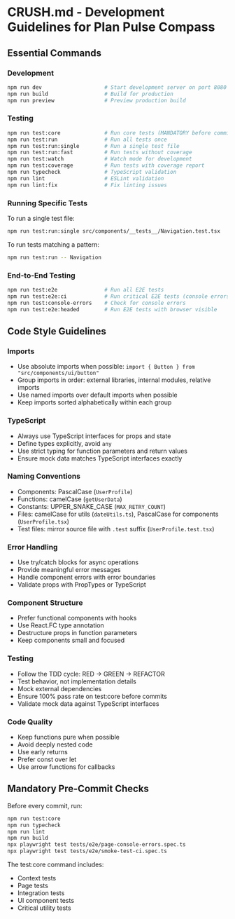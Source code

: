 # CRUSH.md - Development Guidelines for Plan Pulse Compass

## Essential Commands

### Development

```bash
npm run dev                    # Start development server on port 8080
npm run build                  # Build for production
npm run preview                # Preview production build
```

### Testing

```bash
npm run test:core              # Run core tests (MANDATORY before commit)
npm run test:run               # Run all tests once
npm run test:run:single        # Run a single test file
npm run test:run:fast          # Run tests without coverage
npm run test:watch             # Watch mode for development
npm run test:coverage          # Run tests with coverage report
npm run typecheck              # TypeScript validation
npm run lint                   # ESLint validation
npm run lint:fix               # Fix linting issues
```

### Running Specific Tests

To run a single test file:

```bash
npm run test:run:single src/components/__tests__/Navigation.test.tsx
```

To run tests matching a pattern:

```bash
npm run test:run -- Navigation
```

### End-to-End Testing

```bash
npm run test:e2e               # Run all E2E tests
npm run test:e2e:ci            # Run critical E2E tests (console errors, smoke test)
npm run test:console-errors    # Check for console errors
npm run test:e2e:headed        # Run E2E tests with browser visible
```

## Code Style Guidelines

### Imports

- Use absolute imports when possible: `import { Button } from "src/components/ui/button"`
- Group imports in order: external libraries, internal modules, relative imports
- Use named imports over default imports when possible
- Keep imports sorted alphabetically within each group

### TypeScript

- Always use TypeScript interfaces for props and state
- Define types explicitly, avoid `any`
- Use strict typing for function parameters and return values
- Ensure mock data matches TypeScript interfaces exactly

### Naming Conventions

- Components: PascalCase (`UserProfile`)
- Functions: camelCase (`getUserData`)
- Constants: UPPER_SNAKE_CASE (`MAX_RETRY_COUNT`)
- Files: camelCase for utils (`dateUtils.ts`), PascalCase for components (`UserProfile.tsx`)
- Test files: mirror source file with `.test` suffix (`UserProfile.test.tsx`)

### Error Handling

- Use try/catch blocks for async operations
- Provide meaningful error messages
- Handle component errors with error boundaries
- Validate props with PropTypes or TypeScript

### Component Structure

- Prefer functional components with hooks
- Use React.FC<Props> type annotation
- Destructure props in function parameters
- Keep components small and focused

### Testing

- Follow the TDD cycle: RED → GREEN → REFACTOR
- Test behavior, not implementation details
- Mock external dependencies
- Ensure 100% pass rate on test:core before commits
- Validate mock data against TypeScript interfaces

### Code Quality

- Keep functions pure when possible
- Avoid deeply nested code
- Use early returns
- Prefer const over let
- Use arrow functions for callbacks

## Mandatory Pre-Commit Checks

Before every commit, run:

```bash
npm run test:core
npm run typecheck
npm run lint
npm run build
npx playwright test tests/e2e/page-console-errors.spec.ts
npx playwright test tests/e2e/smoke-test-ci.spec.ts
```

The test:core command includes:

- Context tests
- Page tests
- Integration tests
- UI component tests
- Critical utility tests
